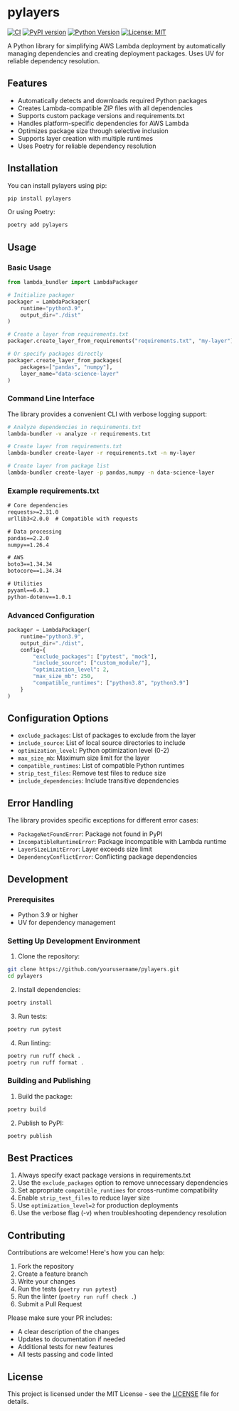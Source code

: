 # pylayers

[![CI](https://github.com/yourusername/pylayers/actions/workflows/ci.yml/badge.svg)](https://github.com/yourusername/pylayers/actions/workflows/ci.yml)
[![PyPI version](https://badge.fury.io/py/pylayers.svg)](https://badge.fury.io/py/pylayers)
[![Python Version](https://img.shields.io/pypi/pyversions/pylayers.svg)](https://pypi.org/project/pylayers/)
[![License: MIT](https://img.shields.io/badge/License-MIT-yellow.svg)](https://opensource.org/licenses/MIT)

A Python library for simplifying AWS Lambda deployment by automatically managing dependencies and creating deployment packages. Uses UV for reliable dependency resolution.

## Features

- Automatically detects and downloads required Python packages
- Creates Lambda-compatible ZIP files with all dependencies
- Supports custom package versions and requirements.txt
- Handles platform-specific dependencies for AWS Lambda
- Optimizes package size through selective inclusion
- Supports layer creation with multiple runtimes
- Uses Poetry for reliable dependency resolution

## Installation

You can install pylayers using pip:

```bash
pip install pylayers
```

Or using Poetry:

```bash
poetry add pylayers
```

## Usage

### Basic Usage

```python
from lambda_bundler import LambdaPackager

# Initialize packager
packager = LambdaPackager(
    runtime="python3.9",
    output_dir="./dist"
)

# Create a layer from requirements.txt
packager.create_layer_from_requirements("requirements.txt", "my-layer")

# Or specify packages directly
packager.create_layer_from_packages(
    packages=["pandas", "numpy"],
    layer_name="data-science-layer"
)
```

### Command Line Interface

The library provides a convenient CLI with verbose logging support:

```bash
# Analyze dependencies in requirements.txt
lambda-bundler -v analyze -r requirements.txt

# Create layer from requirements.txt
lambda-bundler create-layer -r requirements.txt -n my-layer

# Create layer from package list
lambda-bundler create-layer -p pandas,numpy -n data-science-layer
```

### Example requirements.txt

```txt
# Core dependencies
requests>=2.31.0
urllib3<2.0.0  # Compatible with requests

# Data processing
pandas==2.2.0
numpy==1.26.4

# AWS 
boto3==1.34.34
botocore==1.34.34

# Utilities
pyyaml==6.0.1
python-dotenv==1.0.1
```

### Advanced Configuration

```python
packager = LambdaPackager(
    runtime="python3.9",
    output_dir="./dist",
    config={
        "exclude_packages": ["pytest", "mock"],
        "include_source": ["custom_module/"],
        "optimization_level": 2,
        "max_size_mb": 250,
        "compatible_runtimes": ["python3.8", "python3.9"]
    }
)
```

## Configuration Options

- `exclude_packages`: List of packages to exclude from the layer
- `include_source`: List of local source directories to include
- `optimization_level`: Python optimization level (0-2)
- `max_size_mb`: Maximum size limit for the layer
- `compatible_runtimes`: List of compatible Python runtimes
- `strip_test_files`: Remove test files to reduce size
- `include_dependencies`: Include transitive dependencies

## Error Handling

The library provides specific exceptions for different error cases:

- `PackageNotFoundError`: Package not found in PyPI
- `IncompatibleRuntimeError`: Package incompatible with Lambda runtime
- `LayerSizeLimitError`: Layer exceeds size limit
- `DependencyConflictError`: Conflicting package dependencies

## Development

### Prerequisites

- Python 3.9 or higher
- UV for dependency management

### Setting Up Development Environment

1. Clone the repository:
```bash
git clone https://github.com/yourusername/pylayers.git
cd pylayers
```

2. Install dependencies:
```bash
poetry install
```

3. Run tests:
```bash
poetry run pytest
```

4. Run linting:
```bash
poetry run ruff check .
poetry run ruff format .
```

### Building and Publishing

1. Build the package:
```bash
poetry build
```

2. Publish to PyPI:
```bash
poetry publish
```

## Best Practices

1. Always specify exact package versions in requirements.txt
2. Use the `exclude_packages` option to remove unnecessary dependencies
3. Set appropriate `compatible_runtimes` for cross-runtime compatibility
4. Enable `strip_test_files` to reduce layer size
5. Use `optimization_level=2` for production deployments
6. Use the verbose flag (-v) when troubleshooting dependency resolution

## Contributing

Contributions are welcome! Here's how you can help:

1. Fork the repository
2. Create a feature branch
3. Write your changes
4. Run the tests (`poetry run pytest`)
5. Run the linter (`poetry run ruff check .`)
6. Submit a Pull Request

Please make sure your PR includes:
- A clear description of the changes
- Updates to documentation if needed
- Additional tests for new features
- All tests passing and code linted

## License

This project is licensed under the MIT License - see the [LICENSE](LICENSE) file for details.